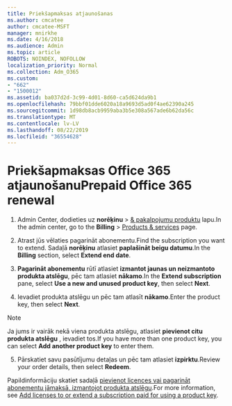 ```yaml
---
title: Priekšapmaksas atjaunošanas
ms.author: cmcatee
author: cmcatee-MSFT
manager: mnirkhe
ms.date: 4/16/2018
ms.audience: Admin
ms.topic: article
ROBOTS: NOINDEX, NOFOLLOW
localization_priority: Normal
ms.collection: Adm_O365
ms.custom:
- "662"
- "1500012"
ms.assetid: ba037d2d-3c99-4d01-8d60-ca5d624da9b1
ms.openlocfilehash: 79bbf01dde6020a18a9693d5ad0f4ae62390a245
ms.sourcegitcommit: 1d98db8acb9959aba3b5e308a567ade6b62da56c
ms.translationtype: MT
ms.contentlocale: lv-LV
ms.lasthandoff: 08/22/2019
ms.locfileid: "36554628"
---
```

# <a name="prepaid-office-365-renewal"></a><span data-ttu-id="ca145-102">Priekšapmaksas Office 365 atjaunošanu</span><span class="sxs-lookup"><span data-stu-id="ca145-102">Prepaid Office 365 renewal</span></span>

1. <span data-ttu-id="ca145-103">Admin Center, dodieties uz **norēķinu** \> [& pakalpojumu produktu](https://go.microsoft.com/fwlink/p/?linkid=842054) lapu.</span><span class="sxs-lookup"><span data-stu-id="ca145-103">In the admin center, go to the **Billing** \> [Products & services](https://go.microsoft.com/fwlink/p/?linkid=842054) page.</span></span>

2. <span data-ttu-id="ca145-104">Atrast jūs vēlaties pagarināt abonementu.</span><span class="sxs-lookup"><span data-stu-id="ca145-104">Find the subscription you want to extend.</span></span> <span data-ttu-id="ca145-105">Sadaļā **norēķinu** atlasiet **paplašināt beigu datumu**.</span><span class="sxs-lookup"><span data-stu-id="ca145-105">In the **Billing** section, select **Extend end date**.</span></span>

3. <span data-ttu-id="ca145-106">**Pagarināt abonementu** rūtī atlasiet **izmantot jaunas un neizmantoto produkta atslēgu**, pēc tam atlasiet **nākamo**.</span><span class="sxs-lookup"><span data-stu-id="ca145-106">In the **Extend subscription** pane, select **Use a new and unused product key**, then select **Next**.</span></span>

4. <span data-ttu-id="ca145-107">Ievadiet produkta atslēgu un pēc tam atlasīt **nākamo**.</span><span class="sxs-lookup"><span data-stu-id="ca145-107">Enter the product key, then select **Next**.</span></span>

> [!NOTE]
> <span data-ttu-id="ca145-108">Ja jums ir vairāk nekā viena produkta atslēgu, atlasiet **pievienot citu produkta atslēgu** , ievadiet tos.</span><span class="sxs-lookup"><span data-stu-id="ca145-108">If you have more than one product key, you can select **Add another product key** to enter them.</span></span>

5. <span data-ttu-id="ca145-109">Pārskatiet savu pasūtījumu detaļas un pēc tam atlasiet **izpirktu**.</span><span class="sxs-lookup"><span data-stu-id="ca145-109">Review your order details, then select **Redeem**.</span></span>

<span data-ttu-id="ca145-110">Papildinformāciju skatiet sadaļā [pievienot licences vai pagarināt abonementu jāmaksā, izmantojot produkta atslēgu](https://docs.microsoft.com/office365/admin/misc/add-licenses-using-product-key).</span><span class="sxs-lookup"><span data-stu-id="ca145-110">For more information, see [Add licenses to or extend a subscription paid for using a product key](https://docs.microsoft.com/office365/admin/misc/add-licenses-using-product-key).</span></span>